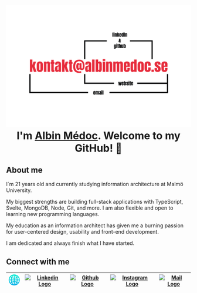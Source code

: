 <h1 align="center" width="600px"> <img src="assets/banner.png" alt="hello-gif"> <br >I'm <a href="https://www.linkedin.com/in/albin-m%C3%A9doc-6a295b1aa">Albin Médoc</a>. Welcome to my GitHub! 🤗</h1>

## About me

I´m 21 years old and currently studying information architecture at Malmö University.

My biggest strengths are building full-stack applications with TypeScript, Svelte, MongoDB, Node, Git, and more. I am also flexible and open to learning new programming languages.

My education as an information architect has given me a burning passion for user-centered design, usability and front-end development.

I am dedicated and always finish what I have started.

## Connect with me

| [<img src="assets/globe.svg" alt="Linkedin Logo" width="32">](https://www.albinmedoc.se) | [<img src="https://cdn.svgporn.com/logos/linkedin-icon.svg" alt="Linkedin Logo" width="32">](https://www.linkedin.com/in/albin-m%C3%A9doc-6a295b1aa) | [<img src="https://cdn.svgporn.com/logos/github-icon.svg" alt="Github Logo" width="32">](https://github.com/albinmedoc) | [<img src="https://cdn.cdnlogo.com/logos/i/92/instagram.svg" alt="Instagram Logo" width="32">](https://www.instagram.com/albinmedoc.se) | [<img src="https://cdn.cdnlogo.com/logos/m/46/mail-ios.svg" alt="Mail Logo" width="32">](mailto:kontakt@albinmedoc.se) |
| :--------------------------------------------------------------------------------------: | :--------------------------------------------------------------------------------------------------------------------------------------------------: | ----------------------------------------------------------------------------------------------------------------------- | --------------------------------------------------------------------------------------------------------------------------------------- | ---------------------------------------------------------------------------------------------------------------------- |
